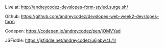 Live at: http://andreycodez-devslopes-form-styled.surge.sh/

Github: https://github.com/andreycodez/devslopes-web-week2-devslopes-form

Codepen: https://codepen.io/andreycodez/pen/jOMVYad

JSFiddle: https://jsfiddle.net/andreycodez/u6jabw4L/1/